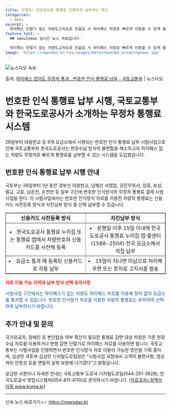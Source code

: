 ```yaml
---
title: 무정차! 번호판으로 통행료 간편하게 납부하는 혁신
categories:
  - News
excerpt: >
  하이패스 단말기 없는 차량도고속도로 진출입 시 하이패스 차로로 빠르게 이동할 수 있게 될 전망이다. 국토교통…
feature_text: >
  ## seoulnews 실시간 뉴스 속보입니다.

  하이패스 단말기 없는 차량도고속도로 진출입 시 하이패스 차로로 빠르게 이동할 수 있게 될 전망이다. 국토교통…
image: 'https://newsdao.kr/res/images/meta/newsdao_breakingnews.jpg'
---
```


![뉴스다오 속보](https://newsdao.kr/res/images/meta/newsdao_breakingnews.jpg)

<p>출처: <a href="https://newsdao.kr/3921" rel="dofollow">하이패스 없이도 무정차 통과…번호판 인식 통행료 납부 - 국토교통부</a> | 뉴스다오</p>

<h1>번호판 인식 통행료 납부 시행, 국토교통부와 한국도로공사가 소개하는 무정차 통행료 시스템</h1>
<p data-ke-size="size16">28일부터 대왕판교 등 9개 요금소에서 시행되는 번호판 인식 통행료 납부 시범사업으로 인해 국토교통부와 한국도로공사는 현장수납 방식의 불편함을 해소하고자 하이패스 없는 차량도 무정차로 빠르게 통행료를 납부할 수 있는 시스템을 도입했습니다.</p>

<h2 data-ke-size="size26">번호판 인식 통행료 납부 시행 안내</h2>
<p>국토부는 28일부터 1년 동안 경부선 대왕판교, 남해선 서영암, 강진무위사, 장흥, 보성, 벌교, 고흥, 남순천, 순천만 등 일부 구간에 번호판 인식방식의 무정차 통행료 결제 시범사업을 한다. 이 시범사업에서는 번호판 인식방식 차로를 이용한 차량의 통행료는 신용카드 사전등록 방식과 자진납부 방식 중 선택 납부할 수 있습니다.</p>

<table style="width: 100%;" border="1">
<tbody>
<tr>
<td style="text-align: center; width: 50%; height: 17px;"><b>신용카드 사전등록 방식</b></td>
<td style="text-align: center; width: 50%; height: 17px;"><b>자진납부 방식</b></td>
</tr>
<tr>
<td style="text-align: center; height: 17px;"><li>한국도로공사 통행료 누리집 또는 통행료 앱에서 차량번호와 신용카드를 사전에 등록</li></td>
<td style="text-align: center; height: 17px;"><li>운행일 이후 15일 이내에 한국도로공사 통행료 누리집·앱·콜센터(1588-2504)·전국 요금소에서 직접 납부</li></td>
</tr>
<tr>
<td style="text-align: center; height: 17px;"><li>요금소 통과 때 등록된 신용카드로 자동 납부</li></td>
<td style="text-align: center; height: 17px;"><li>15일이 지나면 미납으로 처리해 우편 또는 문자로 고지서를 발송</li></td>
</tr>
</tbody>
</table>

<b><span style="color: #ee2323;">차로 이용 가능 지역과 납부 방식 선택 유의사항</span></b>
<p><span style="color: #1a5490;">시범사업 구간에서는 하이패스가 없는 차량도 하이패스 차로를 이용해 정차 없이 요금소를 통과할 수 있습니다. 번호판 인식방식 차로를 이용한 차량의 통행료는 유의하여 선택하여 납부하시기 바랍니다.</span></p>

<h2 data-ke-size="size26">추가 안내 및 문의</h2>
<p>국가유공자, 장애인 등 본인탑승 여부 확인이 필요한 통행료 감면 대상 차량은 기존 현장수납 차로를 이용하거나 현행 감면 단말기로 하이패스 차로를 이용하면 됩니다. 국토교통부는 시범사업을 진행하면서 번호판 인식방식 차로 이용이 가능한 방안을 기획 중이며, 김상민 국토부 김상민 디지털도로팀장은 “시범사업 과정에서 고객의 불편사항, 영상처리 안정성 등을 면밀히 살펴 보완해 나가겠다”고 밝혔습니다.</p>

<p>궁금한 사항이나 자세한 안내는 국토교통부 도로국 디지털도로팀(044-201-3928), 한국도로공사 영업시스템처(054-811-4110)로 문의하시기 바랍니다. (<a href="www.korea.kr">자료출처=정책브리핑 www.korea.kr</a>)</p>
<hr> 

신속 뉴스 바로가기 👉 <a href="https://newsdao.kr" rel="dofollow">https://newsdao.kr</a>


